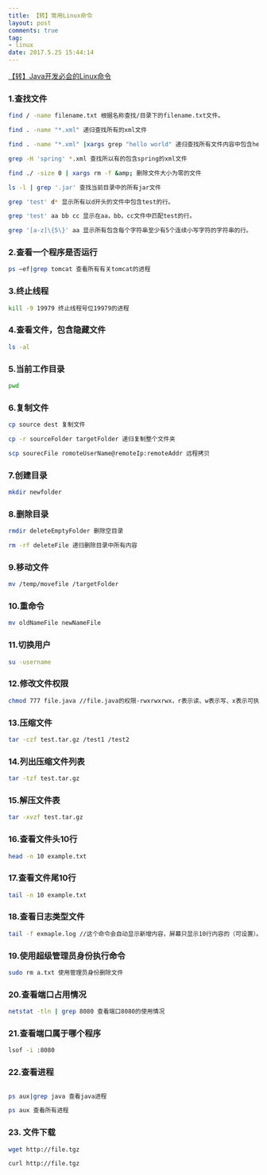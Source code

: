 ```yaml
---
title: 【转】常用Linux命令
layout: post
comments: true
tag: 
- linux
date: 2017.5.25 15:44:14
---
```


[【转】Java开发必会的Linux命令](http://blog.csdn.net/u013970991/article/details/52036304)

### 1.查找文件


```sh
find / -name filename.txt 根据名称查找/目录下的filename.txt文件。

find . -name "*.xml" 递归查找所有的xml文件

find . -name "*.xml" |xargs grep "hello world" 递归查找所有文件内容中包含hello world的xml文件

grep -H 'spring' *.xml 查找所以有的包含spring的xml文件

find ./ -size 0 | xargs rm -f &amp; 删除文件大小为零的文件

ls -l | grep '.jar' 查找当前目录中的所有jar文件

grep 'test' d* 显示所有以d开头的文件中包含test的行。

grep 'test' aa bb cc 显示在aa，bb，cc文件中匹配test的行。

grep '[a-z]\{5\}' aa 显示所有包含每个字符串至少有5个连续小写字符的字符串的行。

```

### 2.查看一个程序是否运行

```sh
ps –ef|grep tomcat 查看所有有关tomcat的进程

```
### 3.终止线程

```sh
kill -9 19979 终止线程号位19979的进程

```
### 4.查看文件，包含隐藏文件

```sh
ls -al

```
### 5.当前工作目录

```sh
pwd

```
### 6.复制文件

```sh
cp source dest 复制文件

cp -r sourceFolder targetFolder 递归复制整个文件夹

scp sourecFile romoteUserName@remoteIp:remoteAddr 远程拷贝

```
### 7.创建目录

```sh
mkdir newfolder

```
### 8.删除目录

```sh
rmdir deleteEmptyFolder 删除空目录 

rm -rf deleteFile 递归删除目录中所有内容

```
### 9.移动文件

```sh
mv /temp/movefile /targetFolder

```
### 10.重命令

```sh
mv oldNameFile newNameFile
```
### 11.切换用户

```sh
su -username
```
### 12.修改文件权限

```sh
chmod 777 file.java //file.java的权限-rwxrwxrwx，r表示读、w表示写、x表示可执行

```
### 13.压缩文件

```sh
tar -czf test.tar.gz /test1 /test2

```
### 14.列出压缩文件列表

```sh
tar -tzf test.tar.gz

```
### 15.解压文件表

```sh
tar -xvzf test.tar.gz

```
### 16.查看文件头10行

```sh
head -n 10 example.txt

```
### 17.查看文件尾10行

```sh
tail -n 10 example.txt

```
### 18.查看日志类型文件

```sh
tail -f exmaple.log //这个命令会自动显示新增内容，屏幕只显示10行内容的（可设置）。
```
### 19.使用超级管理员身份执行命令

```sh
sudo rm a.txt 使用管理员身份删除文件

```
### 20.查看端口占用情况

```sh
netstat -tln | grep 8080 查看端口8080的使用情况

```
### 21.查看端口属于哪个程序

```sh
lsof -i :8080

```
### 22.查看进程

```sh

ps aux|grep java 查看java进程

ps aux 查看所有进程

```
### 23. 文件下载

```sh
wget http://file.tgz

curl http://file.tgz

```




